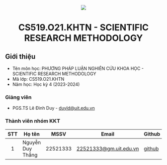 <p align="center">
  <a href="https://www.uit.edu.vn/"><img src="https://www.uit.edu.vn/sites/vi/files/banner.png"></a>
<h1 align="center"><b>CS519.O21.KHTN - SCIENTIFIC RESEARCH METHODOLOGY</b></h1>

## Giới thiệu
* Tên môn học: PHƯƠNG PHÁP LUẬN NGHIÊN CỨU KHOA HỌC - SCIENTIFIC RESEARCH METHODOLOGY
* Mã lớp: CS519.O21.KHTN
* Năm học: Học kỳ 4 (2023-2024)

### Giảng viên
* PGS.TS Lê Đình Duy - duyld@uit.edu.vn

### Thành viên nhóm KKT

| STT | Họ tên | MSSV | Email | Github |
| :---: | --- | --- | --- | --- |
| 1 | Nguyễn Duy Thắng | 22521333 | 22521333@gm.uit.edu.vn | [github]([https://github.com/sirrtt](https://github.com/DyThen-Kumo)) |
